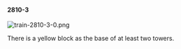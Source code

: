 #### 2810-3
![train-2810-3-0.png](https://github.com/lil-lab/nlvr/raw/master/nlvr/train/images/38/train-2810-3-0.png "train-2810-3-0.png")

There is a yellow block as the base of at least two towers.